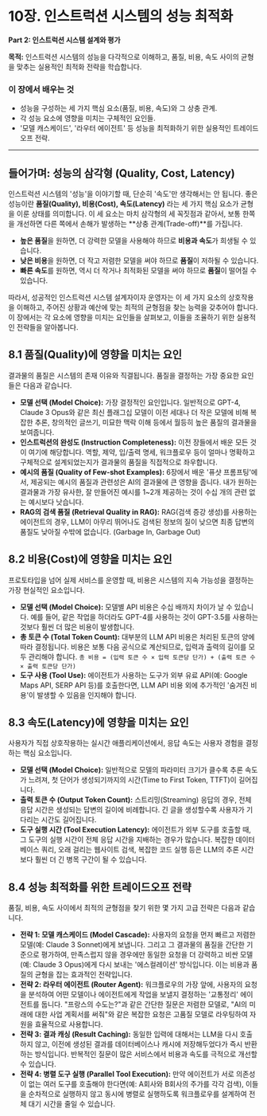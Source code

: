 # 10장. 인스트럭션 시스템의 성능 최적화

**Part 2: 인스트럭션 시스템 설계와 평가**

**목적:** 인스트럭션 시스템의 성능을 다각적으로 이해하고, 품질, 비용, 속도 사이의 균형을 맞추는 실용적인 최적화 전략을 학습합니다.

### 이 장에서 배우는 것
- 성능을 구성하는 세 가지 핵심 요소(품질, 비용, 속도)와 그 상충 관계.
- 각 성능 요소에 영향을 미치는 구체적인 요인들.
- '모델 캐스케이드', '라우터 에이전트' 등 성능을 최적화하기 위한 실용적인 트레이드오프 전략.

---

## 들어가며: 성능의 삼각형 (Quality, Cost, Latency)

인스트럭션 시스템의 '성능'을 이야기할 때, 단순히 '속도'만 생각해서는 안 됩니다. 좋은 성능이란 **품질(Quality), 비용(Cost), 속도(Latency)** 라는 세 가지 핵심 요소가 균형을 이룬 상태를 의미합니다. 이 세 요소는 마치 삼각형의 세 꼭짓점과 같아서, 보통 한쪽을 개선하면 다른 쪽에서 손해가 발생하는 **상충 관계(Trade-off)**를 가집니다.

- **높은 품질**을 원하면, 더 강력한 모델을 사용해야 하므로 **비용과 속도**가 희생될 수 있습니다.
- **낮은 비용**을 원하면, 더 작고 저렴한 모델을 써야 하므로 **품질**이 저하될 수 있습니다.
- **빠른 속도**를 원하면, 역시 더 작거나 최적화된 모델을 써야 하므로 **품질**이 떨어질 수 있습니다.

따라서, 성공적인 인스트럭션 시스템 설계자이자 운영자는 이 세 가지 요소의 상호작용을 이해하고, 주어진 상황과 예산에 맞는 최적의 균형점을 찾는 능력을 갖추어야 합니다. 이 장에서는 각 요소에 영향을 미치는 요인들을 살펴보고, 이들을 조율하기 위한 실용적인 전략들을 알아봅니다.

## 8.1 품질(Quality)에 영향을 미치는 요인

결과물의 품질은 시스템의 존재 이유와 직결됩니다. 품질을 결정하는 가장 중요한 요인들은 다음과 같습니다.

- **모델 선택 (Model Choice):** 가장 결정적인 요인입니다. 일반적으로 GPT-4, Claude 3 Opus와 같은 최신 플래그십 모델이 이전 세대나 더 작은 모델에 비해 복잡한 추론, 창의적인 글쓰기, 미묘한 맥락 이해 등에서 월등히 높은 품질의 결과물을 보여줍니다.
- **인스트럭션의 완성도 (Instruction Completeness):** 이전 장들에서 배운 모든 것이 여기에 해당합니다. 역할, 제약, 입/출력 명세, 워크플로우 등이 얼마나 명확하고 구체적으로 설계되었는지가 결과물의 품질을 직접적으로 좌우합니다.
- **예시의 품질 (Quality of Few-shot Examples):** 6장에서 배운 '퓨샷 프롬프팅'에서, 제공되는 예시의 품질과 관련성은 AI의 결과물에 큰 영향을 줍니다. 내가 원하는 결과물과 가장 유사한, 잘 만들어진 예시를 1~2개 제공하는 것이 수십 개의 관련 없는 예시보다 낫습니다.
- **RAG의 검색 품질 (Retrieval Quality in RAG):** RAG(검색 증강 생성)를 사용하는 에이전트의 경우, LLM이 아무리 뛰어나도 검색된 정보의 질이 낮으면 최종 답변의 품질도 낮아질 수밖에 없습니다. (Garbage In, Garbage Out)

## 8.2 비용(Cost)에 영향을 미치는 요인

프로토타입을 넘어 실제 서비스를 운영할 때, 비용은 시스템의 지속 가능성을 결정하는 가장 현실적인 요소입니다.

- **모델 선택 (Model Choice):** 모델별 API 비용은 수십 배까지 차이가 날 수 있습니다. 예를 들어, 같은 작업을 하더라도 GPT-4를 사용하는 것이 GPT-3.5를 사용하는 것보다 훨씬 더 많은 비용이 발생합니다.
- **총 토큰 수 (Total Token Count):** 대부분의 LLM API 비용은 처리된 토큰의 양에 따라 결정됩니다. 비용은 보통 다음 공식으로 계산되므로, 입력과 출력의 길이를 모두 관리해야 합니다.
  `총 비용 = (입력 토큰 수 × 입력 토큰당 단가) + (출력 토큰 수 × 출력 토큰당 단가)`
- **도구 사용 (Tool Use):** 에이전트가 사용하는 도구가 외부 유료 API(예: Google Maps API, SERP API 등)를 호출한다면, LLM API 비용 외에 추가적인 '숨겨진 비용'이 발생할 수 있음을 인지해야 합니다.

## 8.3 속도(Latency)에 영향을 미치는 요인

사용자가 직접 상호작용하는 실시간 애플리케이션에서, 응답 속도는 사용자 경험을 결정하는 핵심 요소입니다.

- **모델 선택 (Model Choice):** 일반적으로 모델의 파라미터 크기가 클수록 추론 속도가 느려져, 첫 단어가 생성되기까지의 시간(Time to First Token, TTFT)이 길어집니다.
- **출력 토큰 수 (Output Token Count):** 스트리밍(Streaming) 응답의 경우, 전체 응답 시간은 생성되는 답변의 길이에 비례합니다. 긴 글을 생성할수록 사용자가 기다리는 시간도 길어집니다.
- **도구 실행 시간 (Tool Execution Latency):** 에이전트가 외부 도구를 호출할 때, 그 도구의 실행 시간이 전체 응답 시간을 지배하는 경우가 많습니다. 복잡한 데이터베이스 쿼리, 오래 걸리는 웹사이트 검색, 복잡한 코드 실행 등은 LLM의 추론 시간보다 훨씬 더 긴 병목 구간이 될 수 있습니다.

## 8.4 성능 최적화를 위한 트레이드오프 전략

품질, 비용, 속도 사이에서 최적의 균형점을 찾기 위한 몇 가지 고급 전략은 다음과 같습니다.

- **전략 1: 모델 캐스케이드 (Model Cascade):** 사용자의 요청을 먼저 빠르고 저렴한 모델(예: Claude 3 Sonnet)에게 보냅니다. 그리고 그 결과물의 품질을 간단한 기준으로 평가하여, 만족스럽지 않을 경우에만 동일한 요청을 더 강력하고 비싼 모델(예: Claude 3 Opus)에게 다시 보내는 '에스컬레이션' 방식입니다. 이는 비용과 품질의 균형을 잡는 효과적인 전략입니다.
- **전략 2: 라우터 에이전트 (Router Agent):** 워크플로우의 가장 앞에, 사용자의 요청을 분석하여 어떤 모델이나 에이전트에게 작업을 보낼지 결정하는 '교통정리' 에이전트를 둡니다. "프랑스의 수도는?"과 같은 간단한 질문은 저렴한 모델로, "AI의 미래에 대한 사업 계획서를 써줘"와 같은 복잡한 요청은 고품질 모델로 라우팅하여 자원을 효율적으로 사용합니다.
- **전략 3: 결과 캐싱 (Result Caching):** 동일한 입력에 대해서는 LLM을 다시 호출하지 않고, 이전에 생성된 결과를 데이터베이스나 캐시에 저장해두었다가 즉시 반환하는 방식입니다. 반복적인 질문이 많은 서비스에서 비용과 속도를 극적으로 개선할 수 있습니다.
- **전략 4: 병렬 도구 실행 (Parallel Tool Execution):** 만약 에이전트가 서로 의존성이 없는 여러 도구를 호출해야 한다면(예: A회사와 B회사의 주가를 각각 검색), 이들을 순차적으로 실행하지 않고 동시에 병렬로 실행하도록 워크플로우를 설계하여 전체 대기 시간을 줄일 수 있습니다.